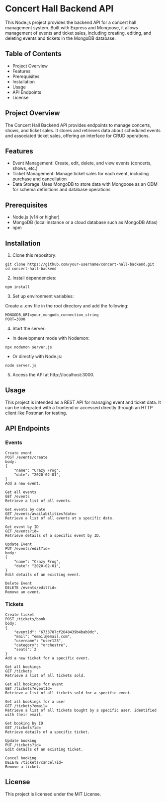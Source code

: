 # Concert Hall Backend API

This Node.js project provides the backend API for a concert hall management system. Built with Express and Mongoose, it allows management of events and ticket sales, including creating, editing, and deleting events and tickets in the MongoDB database.

## Table of Contents

- Project Overview
- Features
- Prerequisites
- Installation
- Usage
- API Endpoints
- License

## Project Overview

The Concert Hall Backend API provides endpoints to manage concerts, shows, and ticket sales. It stores and retrieves data about scheduled events and associated ticket sales, offering an interface for CRUD operations.

## Features

- Event Management: Create, edit, delete, and view events (concerts, shows, etc.)
- Ticket Management: Manage ticket sales for each event, including purchase and cancellation
- Data Storage: Uses MongoDB to store data with Mongoose as an ODM for schema definitions and database operations

## Prerequisites

- Node.js (v14 or higher)
- MongoDB (local instance or a cloud database such as MongoDB Atlas)
- npm

## Installation

1. Clone this repository:

```
git clone https://github.com/your-username/concert-hall-backend.git
cd concert-hall-backend
```

2. Install dependencies:

`npm install`

3. Set up environment variables:

Create a .env file in the root directory and add the following:

```
MONGODB_URI=your_mongodb_connection_string
PORT=3000
```

4. Start the server:

- In development mode with Nodemon:

`npx nodemon server.js`

- Or directly with Node.js:

`node server.js`

5. Access the API at http://localhost:3000.

## Usage

This project is intended as a REST API for managing event and ticket data. It can be integrated with a frontend or accessed directly through an HTTP client like Postman for testing.

## API Endpoints

### Events

    Create event
    POST /events/create
    body: 
    {   
        "name": "Crazy Frog",
        "date": "2020-02-01",
    }
    Add a new event.

    Get all events
    GET /events
    Retrieve a list of all events.

    Get events by date
    GET /events/availabilities?date=
    Retrieve a list of all events at a specific date.

    Get event by ID
    GET /events?id=
    Retrieve details of a specific event by ID.

    Update Event
    PUT /events/edit?id=
    body:
    {   
        "name": "Crazy Frog",
        "date": "2020-02-01",
    }
    Edit details of an existing event.

    Delete Event
    DELETE /events/edit?id=
    Remove an event.

### Tickets

    Create ticket
    POST /tickets/book
    body:
    {
        "eventId": "6733787cf2048439b4bab0dc",
        "mail": "email@email.com",
        "username": "user123",
        "category": "orchestre",
        "seats": 2
    }   
    Add a new ticket for a specific event.

    Get all bookings
    GET /tickets
    Retrieve a list of all tickets sold.

    Get all bookings for event
    GET /tickets?eventId=
    Retrieve a list of all tickets sold for a specific event.

    Get all bookings for a user
    GET /tickets?email=
    Retrieve a list of all tickets bought by a specific user, identified with their email.

    Get booking by ID
    GET /tickets?id=
    Retrieve details of a specific ticket.

    Update booking
    PUT /tickets?id=
    Edit details of an existing ticket.

    Cancel booking
    DELETE /tickets/cancel?id=
    Remove a ticket.

## License

This project is licensed under the MIT License.

